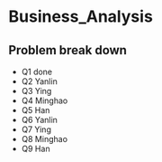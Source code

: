 # Business_Analysis

## Problem break down

- Q1 done
- Q2 Yanlin
- Q3 Ying
- Q4 Minghao 
- Q5 Han
- Q6 Yanlin
- Q7 Ying
- Q8 Minghao
- Q9 Han